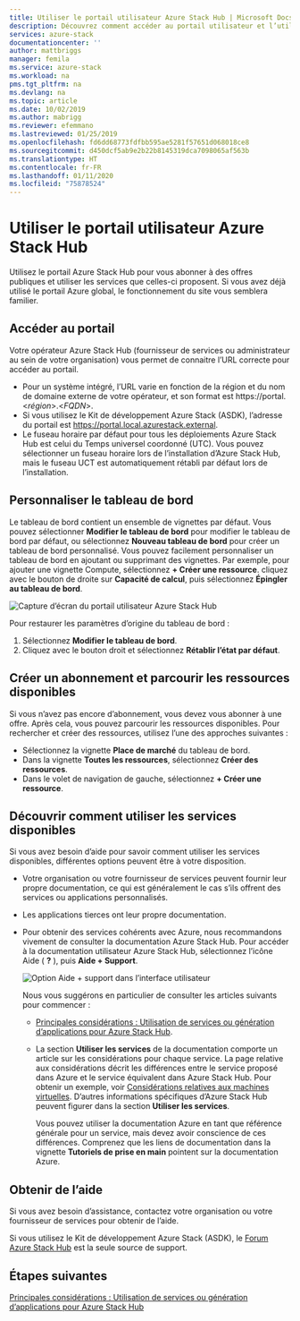 ```yaml
---
title: Utiliser le portail utilisateur Azure Stack Hub | Microsoft Docs
description: Découvrez comment accéder au portail utilisateur et l’utiliser dans Azure Stack Hub.
services: azure-stack
documentationcenter: ''
author: mattbriggs
manager: femila
ms.service: azure-stack
ms.workload: na
pms.tgt_pltfrm: na
ms.devlang: na
ms.topic: article
ms.date: 10/02/2019
ms.author: mabrigg
ms.reviewer: efemmano
ms.lastreviewed: 01/25/2019
ms.openlocfilehash: fd6dd68773fdfbb595ae5281f57651d068018ce8
ms.sourcegitcommit: d450dcf5ab9e2b22b8145319dca7098065af563b
ms.translationtype: HT
ms.contentlocale: fr-FR
ms.lasthandoff: 01/11/2020
ms.locfileid: "75878524"
---
```

# <a name="use-the-azure-stack-hub-user-portal"></a>Utiliser le portail utilisateur Azure Stack Hub

Utilisez le portail Azure Stack Hub pour vous abonner à des offres publiques et utiliser les services que celles-ci proposent. Si vous avez déjà utilisé le portail Azure global, le fonctionnement du site vous semblera familier.

## <a name="access-the-portal"></a>Accéder au portail

Votre opérateur Azure Stack Hub (fournisseur de services ou administrateur au sein de votre organisation) vous permet de connaitre l’URL correcte pour accéder au portail.

- Pour un système intégré, l’URL varie en fonction de la région et du nom de domaine externe de votre opérateur, et son format est https://portal.&lt;*région*&gt;.&lt;*FQDN*&gt;.
- Si vous utilisez le Kit de développement Azure Stack (ASDK), l’adresse du portail est https://portal.local.azurestack.external.
- Le fuseau horaire par défaut pour tous les déploiements Azure Stack Hub est celui du Temps universel coordonné (UTC). Vous pouvez sélectionner un fuseau horaire lors de l’installation d’Azure Stack Hub, mais le fuseau UCT est automatiquement rétabli par défaut lors de l’installation.

## <a name="customize-the-dashboard"></a>Personnaliser le tableau de bord

Le tableau de bord contient un ensemble de vignettes par défaut. Vous pouvez sélectionner **Modifier le tableau de bord** pour modifier le tableau de bord par défaut, ou sélectionnez **Nouveau tableau de bord** pour créer un tableau de bord personnalisé. Vous pouvez facilement personnaliser un tableau de bord en ajoutant ou supprimant des vignettes. Par exemple, pour ajouter une vignette Compute, sélectionnez **+ Créer une ressource**. cliquez avec le bouton de droite sur **Capacité de calcul**, puis sélectionnez **Épingler au tableau de bord**.

![Capture d’écran du portail utilisateur Azure Stack Hub](media/azure-stack-use-portal/userportal.png)

Pour restaurer les paramètres d’origine du tableau de bord :
1.  Sélectionnez **Modifier le tableau de bord**. 
2.  Cliquez avec le bouton droit et sélectionnez **Rétablir l’état par défaut**.

## <a name="create-subscription-and-browse-available-resources"></a>Créer un abonnement et parcourir les ressources disponibles

Si vous n’avez pas encore d’abonnement, vous devez vous abonner à une offre. Après cela, vous pouvez parcourir les ressources disponibles. Pour rechercher et créer des ressources, utilisez l’une des approches suivantes :

- Sélectionnez la vignette **Place de marché** du tableau de bord.
- Dans la vignette **Toutes les ressources**, sélectionnez **Créer des ressources**.
- Dans le volet de navigation de gauche, sélectionnez **+ Créer une ressource**.

## <a name="learn-how-to-use-available-services"></a>Découvrir comment utiliser les services disponibles

Si vous avez besoin d’aide pour savoir comment utiliser les services disponibles, différentes options peuvent être à votre disposition.

- Votre organisation ou votre fournisseur de services peuvent fournir leur propre documentation, ce qui est généralement le cas s’ils offrent des services ou applications personnalisés.
- Les applications tierces ont leur propre documentation.
- Pour obtenir des services cohérents avec Azure, nous recommandons vivement de consulter la documentation Azure Stack Hub. Pour accéder à la documentation utilisateur Azure Stack Hub, sélectionnez l’icône Aide ( **?** ), puis **Aide + Support**.

    ![Option Aide + support dans l’interface utilisateur](media/azure-stack-use-portal/HelpAndSupport.png)

    Nous vous suggérons en particulier de consulter les articles suivants pour commencer :

    - [Principales considérations : Utilisation de services ou génération d’applications pour Azure Stack Hub](azure-stack-considerations.md).
    - La section **Utiliser les services** de la documentation comporte un article sur les considérations pour chaque service. La page relative aux considérations décrit les différences entre le service proposé dans Azure et le service équivalent dans Azure Stack Hub. Pour obtenir un exemple, voir [Considérations relatives aux machines virtuelles](azure-stack-vm-considerations.md). D’autres informations spécifiques d’Azure Stack Hub peuvent figurer dans la section **Utiliser les services**.

      Vous pouvez utiliser la documentation Azure en tant que référence générale pour un service, mais devez avoir conscience de ces différences. Comprenez que les liens de documentation dans la vignette **Tutoriels de prise en main** pointent sur la documentation Azure.

## <a name="get-support"></a>Obtenir de l’aide

Si vous avez besoin d’assistance, contactez votre organisation ou votre fournisseur de services pour obtenir de l’aide.

Si vous utilisez le Kit de développement Azure Stack (ASDK), le [Forum Azure Stack Hub](https://social.msdn.microsoft.com/Forums/azure/home?forum=azurestack) est la seule source de support.

## <a name="next-steps"></a>Étapes suivantes

[Principales considérations : Utilisation de services ou génération d’applications pour Azure Stack Hub](azure-stack-considerations.md)

